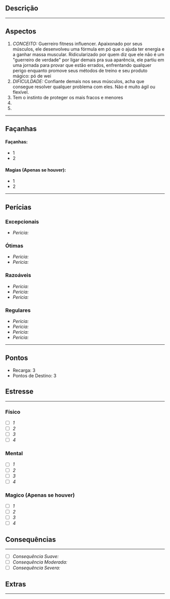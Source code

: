 ## Descrição

---
## Aspectos
1. *CONCEITO:* Guerreiro fitness influencer. Apaixonado por seus músculos, ele desenvolveu uma fórmula em pó que o ajuda ter energia e a ganhar massa muscular. Ridicularizado por quem diz que ele não é um "guerreiro de verdade" por ligar demais pra sua aparência, ele partiu em uma jornada para provar que estão errados, enfrentando qualquer perigo enquanto promove seus métodos de treino e seu produto mágico: pó de wei
2. *DIFICULDADE:* Confiante demais nos seus músculos, acha que consegue resolver qualquer problema com eles. Não é muito ágil ou flexível.
3. Tem o instinto de proteger os mais fracos e menores
4.  
5. 
---
## Façanhas 
#### Façanhas:
-  1
- 2

#### Magias (Apenas se houver):
- 1
- 2
---
## Perícias
### Excepcionais
 - *Pericia:*
### Ótimas
 - *Pericia:*
 - *Pericia:*
### Razoáveis
 - *Pericia:*
 - *Pericia:* 
 - *Pericia:*
### Regulares
 - *Pericia:*
 - *Pericia:*
 - *Pericia:*
 - *Pericia:*
---
## Pontos
- Recarga:  3
- Pontos de Destino: 3
## Estresse
----
### Físico
- [ ] *1*
- [ ] *2*
- [ ] *3*
- [ ] *4*
### Mental
- [ ] *1*
- [ ] *2*
- [ ] *3*
- [ ] *4*
### Magico (Apenas se houver)
- [ ] *1*
- [ ] *2*
- [ ] *3*
- [ ] *4*
## Consequências
---
- [ ] *Consequência Suave:*
- [ ] *Consequência Moderada:*
- [ ] *Consequência Severa:*
## Extras
---

